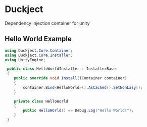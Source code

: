 # Duckject

Dependency injection container for unity

## Hello World Example

```csharp
using Duckject.Core.Container;
using Duckject.Core.Installer;
using UnityEngine;

 public class HelloWorldInstaller : InstallerBase
 {
    public override void Install(IContainer container)
    {
        container.Bind<HelloWorld>().AsCached().SetNonLazy();
    }

    private class HelloWorld
    {
        public HelloWorld() => Debug.Log("Hello World!");
    }
 }
```